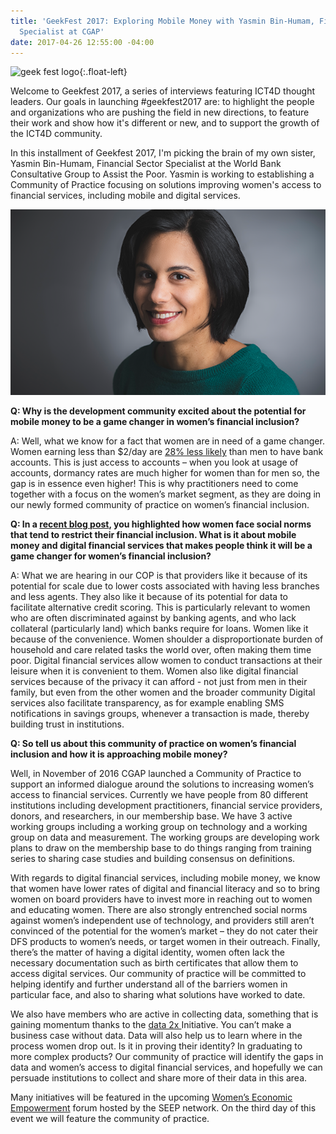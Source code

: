 ```yaml
---
title: 'GeekFest 2017: Exploring Mobile Money with Yasmin Bin-Humam, Financial Sector
  Specialist at CGAP'
date: 2017-04-26 12:55:00 -04:00
---
```


![geek fest logo](/api/v2/sites/568d4cf73aaede128400000b/source/_uploads/geek%20fest%20smallest.jpg?download){:.float-left}

Welcome to Geekfest 2017, a series of interviews featuring ICT4D thought leaders. Our goals in launching #geekfest2017 are: to highlight the people and organizations who are pushing the field in new directions, to feature their work and show how it's different or new, and to support the growth of the ICT4D community.

In this installment of Geekfest 2017, I'm picking the brain of my own sister, Yasmin Bin-Humam, Financial Sector Specialist at the World Bank Consultative Group to Assist the Poor. Yasmin is working to establishing a Community of Practice focusing on solutions improving women's access to financial services, including mobile and digital services.

![yasmin.png](/uploads/yasmin.png)

**Q:  Why is the development community excited about the potential for mobile money to be a game changer in women’s financial inclusion?**

A: Well, what we know for a fact that women are in need of a game changer. Women earning less than $2/day are [28% less likely](http://www.worldbank.org/en/news/feature/2012/04/19/three-quarters-of-the-worlds-poor-are-unbanked) than men to have bank accounts. This is just access to accounts – when you look at usage of accounts, dormancy rates are much higher for women than for men so, the gap is in essence even higher! This is why practitioners need to come together with a focus on the women’s market segment, as they are doing in our newly formed community of practice on women’s financial inclusion.

**Q: In a [recent blog post](http://www.cgap.org/blog/how-social-norms-affect-women%E2%80%99s-financial-inclusion), you highlighted how women face social norms that tend to restrict their financial inclusion. What is it about mobile money and digital financial services that makes people think it will be a game changer for women’s financial inclusion?**

A: What we are hearing in our COP is that providers like it because of its potential for scale due to lower costs associated with having less branches and less agents. They also like it because of its potential for data to facilitate alternative credit scoring. This is particularly relevant to women who are often discriminated against by banking agents, and who lack collateral (particularly land) which banks require for loans.
Women like it because of the convenience. Women shoulder a disproportionate burden of household and care related tasks the world over, often making them time poor. Digital financial services allow women to conduct transactions at their leisure when it is convenient to them. Women also like digital financial services because of the privacy it can afford - not just from men in their family, but even from the other women and the broader community Digital services also facilitate transparency, as for example enabling SMS notifications in savings groups, whenever a transaction is made, thereby building trust in institutions.

**Q: So tell us about this community of practice on women’s financial inclusion and how it is approaching mobile money?**

Well, in November of 2016 CGAP launched a Community of Practice to support an informed dialogue around the solutions to increasing women’s access to financial services. Currently we have people from 80 different institutions including development practitioners, financial service providers, donors, and researchers, in our membership base. We have 3 active working groups including a working group on technology and a working group on data and measurement. The working groups are developing work plans to draw on the membership base to do things ranging from training series to sharing case studies and building consensus on definitions.

With regards to digital financial services, including mobile money, we know that women have lower rates of digital and financial literacy and so to bring women on board providers have to invest more in reaching out to women and educating women. There are also strongly entrenched social norms against women’s independent use of technology, and providers still aren’t convinced of the potential for the women’s market – they do not cater their DFS products to women’s needs, or target women in their outreach. Finally, there’s the matter of having a digital identity, women often lack the necessary documentation such as birth certificates that allow them to access digital services. Our community of practice will be committed to helping identify and further understand all of the barriers women in particular face, and also to sharing what solutions have worked to date.

We also have members who are active in collecting data, something that is gaining momentum thanks to the [data 2x ](http://data2x.org/)Initiative. You can’t make a business case without data. Data will also help us to learn where in the process women drop out. Is it in proving their identity? In graduating to more complex products? Our community of practice will identify the gaps in data and women’s access to digital financial services, and hopefully we can persuade institutions to collect and share more of their data in this area.

Many initiatives will be featured in the upcoming [Women’s Economic Empowerment](https://weeforum2017.org/) forum hosted by the SEEP network. On the third day of this event we will feature the community of practice.